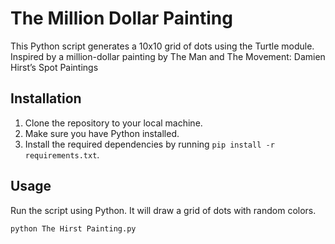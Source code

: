 # The Million Dollar Painting

This Python script generates a 10x10 grid of dots using the Turtle module. Inspired by a million-dollar painting by The Man and The Movement: Damien Hirst’s Spot Paintings

## Installation

1. Clone the repository to your local machine.
2. Make sure you have Python installed.
3. Install the required dependencies by running `pip install -r requirements.txt`.

## Usage

Run the script using Python. It will draw a grid of dots with random colors.

```bash
python The Hirst Painting.py
